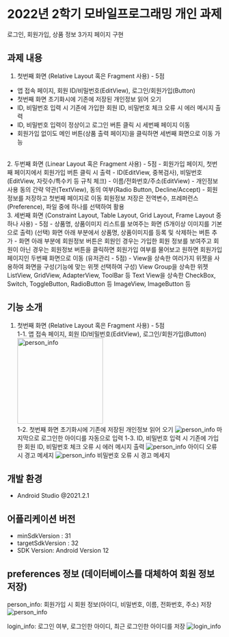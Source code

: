 # 2022년 2학기 모바일프로그래밍 개인 과제
로그인, 회원가입, 상품 정보 3가지 페이지 구현

## 과제 내용
1. 첫번째 화면 (Relative Layout 혹은 Fragment 사용) - 5점
- 앱 접속 페이지, 회원 ID/비밀번호(EditView), 로그인/회원가입(Button)
- 첫번째 화면 초기화시에 기존에 저장된 개인정보 읽어 오기
- ID, 비밀번호 입력 시 기존에 가입한 회원 ID, 비밀번호 체크 오류 시 에러 메시지 출력
- ID, 비밀번호 입력이 정상이고 로그인 버튼 클릭 시 세번째 페이지 이동
- 회원가입 없이도 메인 버튼(상품 출력 페이지)을 클릭하면 세번째 화면으로 이동 가능 
<br/>
2. 두번째 화면 (Linear Layout 혹은 Fragment 사용) - 5점
- 회원가입 페이지, 첫번째 페이지에서 회원가입 버튼 클릭 시 출력
- ID(EditView, 중복검사), 비밀번호(EditView, 자릿수/특수키 등 규칙 체크)
- 이름/전화번호/주소(EditView)
- 개인정보 사용 동의 간략 약관(TextView), 동의 여부(Radio Button, Decline/Accept)
- 회원정보를 저장하고 첫번째 페이지로 이동 
  회원정보 저장은 전역변수, 프레퍼런스(Preference), 파일 중에 하나를 선택하여 활용  
<br/>
3. 세번째 화면 (Constraint Layout, Table Layout, Grid Layout, Frame Layout 중 하나 사용) - 5점
- 상품명, 상품이미지 리스트를 보여주는 화면 (5개이상 이미지를 기본으로 출력)
  (선택) 화면 아래 부분에서 상품명, 상품이미지를 등록 및 삭제하는 버튼 추가
- 화면 아래 부분에 회원정보 버튼은 회원인 경우는 가입한 회원 정보를 보여주고
  회원이 아닌 경우는 회원정보 버튼을 클릭하면 회원가입 여부를 물어보고
  원하면 회원가입 페이지인 두번째 화면으로 이동 (유저관리 - 5점)
- View을 상속한 여러가지 위젯을 사용하여 화면을 구성(기능에 맞는 위젯 선택하여 구성)
  View Group을 상속한 위젯 ListView, GridView, AdapterView, ToolBar 등
  Text View을 상속한 CheckBox, Switch, ToggleButton, RadioButton 등
  ImageView, ImageButton 등

## 기능 소개
1. 첫번째 화면 (Relative Layout 혹은 Fragment 사용) - 5점 <br/>
  1-1. 앱 접속 페이지, 회원 ID/비밀번호(EditView), 로그인/회원가입(Button) <br/>
       <img src="/images/Screenshot_login.png" title="person_info" alt="person_info" width="200px"></img> <br/>
  1-2. 첫번째 화면 초기화시에 기존에 저장된 개인정보 읽어 오기
       <img src="/images/Screenshot_20221101_212049.png" title="person_info" alt="person_info"></img>
       마지막으로 로그인한 아이디를 자동으로 입력
  1-3. ID, 비밀번호 입력 시 기존에 가입한 회원 ID, 비밀번호 체크 오류 시 에러 메시지 출력
       <img src="/images/Screenshot_id_fault.png" title="person_info" alt="person_info"></img>
       아이디 오류 시 경고 메세지
       <img src="/images/Screenshot_pw_fault.png" title="person_info" alt="person_info"></img>
       비밀번호 오류 시 경고 메세지





## 개발 환경
- Android Studio @2021.2.1

## 어플리케이션 버전
- minSdkVersion : 31
- targetSdkVersion : 32
- SDK Version: Android Version 12

## preferences 정보 (데이터베이스를 대체하여 회원 정보 저장)
person_info: 회원가입 시 회원 정보(아이디, 비밀번호, 이름, 전화번호, 주소) 저장
<img src="/images/login_info_screenshot.png" title="person_info" alt="person_info"></img>

login_info: 로그인 여부, 로그인한 아이디, 최근 로그인한 아이디를 저장
<img src="/images/person_info_screenshot.png" title="login_info" alt="login_info"></img>
